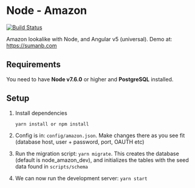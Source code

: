 # Node - Amazon
[![Build Status](https://travis-ci.org/sumanbh/node-amazon.svg?branch=master)](https://travis-ci.org/sumanbh/node-amazon)

Amazon lookalike with Node, and Angular v5 (universal). Demo at: https://sumanb.com

## Requirements
You need to have **Node v7.6.0** or higher and **PostgreSQL** installed.

## Setup
1. Install dependencies
    ```
    yarn install or npm install
    ```
    
2. Config is in: ``config/amazon.json``. Make changes there as you see fit (database host, user + password, port, OAUTH etc)
    
3. Run the migration script: ``yarn migrate``. This creates the database (default is node_amazon_dev), and initializes the tables with the seed data found in ``scripts/schema``

4. We can now run the development server: ```yarn start```
